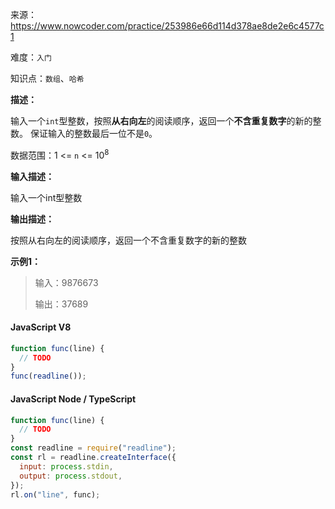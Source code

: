 来源：<https://www.nowcoder.com/practice/253986e66d114d378ae8de2e6c4577c1>

难度：`入门`

知识点：`数组`、`哈希`

**描述：**

输入一个`int`型整数，按照**从右向左**的阅读顺序，返回一个**不含重复数字**的新的整数。
保证输入的整数最后一位不是`0`。

数据范围：1 <= `n` <= 10<sup>8</sup>

**输入描述：**

输入一个int型整数

**输出描述：**

按照从右向左的阅读顺序，返回一个不含重复数字的新的整数

**示例1：**

> 输入：9876673
>
> 输出：37689

<!-- tabs:start -->

#### **JavaScript V8**

```javascript
function func(line) {
  // TODO
}
func(readline());
```

#### **JavaScript Node / TypeScript**

```javascript
function func(line) {
  // TODO
}
const readline = require("readline");
const rl = readline.createInterface({
  input: process.stdin,
  output: process.stdout,
});
rl.on("line", func);
```

<!-- tabs:end -->
